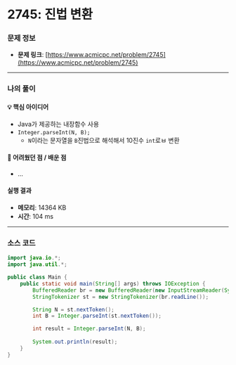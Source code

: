 # 2745: 진법 변환

### 문제 정보
- **문제 링크**: [https://www.acmicpc.net/problem/2745](https://www.acmicpc.net/problem/2745)

---

### 나의 풀이

#### 💡 핵심 아이디어
- Java가 제공하는 내장함수 사용
- `Integer.parseInt(N, B);`
  - `N`이라는 문자열을 `B`진법으로 해석해서 10진수 `int`로ㅂ 변환

#### 🤔 어려웠던 점 / 배운 점
- ...

####  실행 결과
- **메모리**: 14364 KB
- **시간**: 104 ms

---

### 소스 코드
```java
import java.io.*;
import java.util.*;

public class Main {
    public static void main(String[] args) throws IOException {
        BufferedReader br = new BufferedReader(new InputStreamReader(System.in));
        StringTokenizer st = new StringTokenizer(br.readLine());

        String N = st.nextToken();
        int B = Integer.parseInt(st.nextToken());

        int result = Integer.parseInt(N, B);
        
        System.out.println(result);
    }
}
```